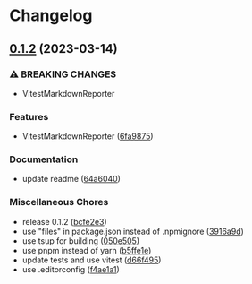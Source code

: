 # Changelog

## [0.1.2](https://github.com/pecirep/vitest-markdown-reporter/releases/tag/vitest-markdown-reporter-v0.1.2) (2023-03-14)


### ⚠ BREAKING CHANGES

* VitestMarkdownReporter

### Features

* VitestMarkdownReporter ([6fa9875](https://github.com/pecirep/vitest-markdown-reporter/commit/6fa9875f8a88e80f38023714d3d50ce45b6bfa6d))


### Documentation

* update readme ([64a6040](https://github.com/pecirep/vitest-markdown-reporter/commit/64a604003d01fe90a17c5e8c7142f64ce2fc585b))


### Miscellaneous Chores

* release 0.1.2 ([bcfe2e3](https://github.com/pecirep/vitest-markdown-reporter/commit/bcfe2e3bd1a20b3379bad95db10ec5d3f8df05c0))
* use "files" in package.json instead of .npmignore ([3916a9d](https://github.com/pecirep/vitest-markdown-reporter/commit/3916a9db8f6cd7b72e12b5d63229accab21e2e38))
* use tsup for building ([050e505](https://github.com/pecirep/vitest-markdown-reporter/commit/050e5054e75f5f3b062c236031256db8e47cb63e))
* use pnpm instead of yarn ([b5ffe1e](https://github.com/pecirep/vitest-markdown-reporter/commit/b5ffe1eba861b7782827f554fc185eeb735237a3))
* update tests and use vitest ([d66f495](https://github.com/pecirep/vitest-markdown-reporter/commit/d66f495dac28f66fcebf6d6f59545217af1a9348))
* use .editorconfig ([f4ae1a1](https://github.com/pecirep/vitest-markdown-reporter/commit/f4ae1a1c66664e40670f91ee15f66138730bc82a))
